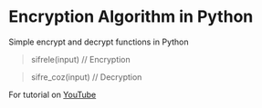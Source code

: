 # Encryption Algorithm in Python
Simple encrypt and decrypt functions in Python
 >sifrele(input)       // Encryption
 
 >sifre_coz(input)    // Decryption
 
For tutorial on <a href="https://www.youtube.com/watch?v=xAfyjI8hT8w">YouTube</a>
